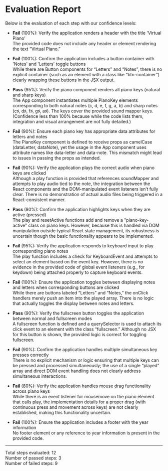 # Evaluation Report

Below is the evaluation of each step with our confidence levels:

- **Fail** (100%): Verify the application renders a header with the title 'Virtual Piano'  
  The provided code does not include any header or element rendering the text “Virtual Piano.”

- **Fail** (100%): Confirm the application includes a button container with 'Notes' and 'Letters' toggle buttons  
  While there are Button components for “Letters” and “Notes”, there is no explicit container (such as an element with a class like “btn-container”) clearly wrapping these buttons in the JSX output.

- **Pass** (95%): Verify the piano component renders all piano keys (natural and sharp keys)  
  The App component instantiates multiple PianoKey elements corresponding to both natural notes (c, d, e, f, g, a, b) and sharp notes (c♯, d♯, f♯, g♯, a♯). The keys cover the provided sound mapper keys.  
  (Confidence less than 100% because while the code lists them, integration and visual arrangement are not fully detailed.)

- **Fail** (90%): Ensure each piano key has appropriate data attributes for letters and notes  
  The PianoKey component is defined to receive props as camelCase (dataLetter, dataNote), yet the usage in the App component uses attribute names like data-letter and data-note. This mismatch might lead to issues in passing the props as intended.

- **Fail** (90%): Verify the application plays the correct audio when piano keys are clicked  
  Although a play function is provided that references soundMapper and attempts to play audio tied to the note, the integration between the React components and the DOM-manipulated event listeners isn’t fully clear. There is no demonstration of actual audio files being triggered in a React-consistent manner.

- **Pass** (80%): Confirm the application highlights keys when they are active (pressed)  
  The play and resetActive functions add and remove a "piano-key-active" class on piano keys. However, because this is handled via DOM manipulation outside typical React state management, its robustness is uncertain though the basic functionality appears to be implemented.

- **Fail** (95%): Verify the application responds to keyboard input to play corresponding piano notes  
  The play function includes a check for KeyboardEvent and attempts to select an element based on the event key. However, there is no evidence in the provided code of global event listeners (e.g., for keydown) being attached properly to capture keyboard events.

- **Fail** (100%): Ensure the application toggles between displaying notes and letters when corresponding buttons are clicked  
  While there are buttons labeled “Letters” and “Notes,” the onClick handlers merely push an item into the played array. There is no logic that actually toggles the display between notes and letters.

- **Pass** (90%): Verify the fullscreen button toggles the application between normal and fullscreen modes  
  A fullscreen function is defined and a querySelector is used to attach its click event to an element with the class “fullscreen.” Although no JSX for this button is shown, the provided logic is correct for toggling fullscreen.

- **Fail** (90%): Confirm the application handles multiple simultaneous key presses correctly  
  There is no explicit mechanism or logic ensuring that multiple keys can be pressed and processed simultaneously; the use of a single “played” array and direct DOM event handling does not clearly address simultaneous interactions.

- **Fail** (80%): Verify the application handles mouse drag functionality across piano keys  
  While there is an event listener for mousemove on the piano element that calls play, the implementation details for a proper drag (with continuous press and movement across keys) are not clearly established, making this functionality uncertain.

- **Fail** (100%): Ensure the application includes a footer with the year information  
  No footer element or any reference to year information is present in the provided code.

---

Total steps evaluated: 12  
Number of passed steps: 3  
Number of failed steps: 9
